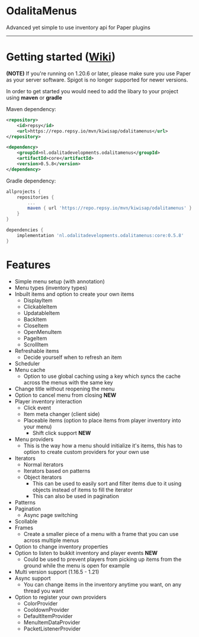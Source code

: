 # OdalitaMenus

Advanced yet simple to use inventory api for Paper plugins
___

# Getting started ([Wiki](https://github.com/Odalita-Developments/OdalitaMenus/wiki/Getting-started))
**(NOTE)** If you're running on 1.20.6 or later, please make sure you use Paper as your server software. Spigot is no longer supported for newer versions.

In order to get started you would need to add the libary to your project using **maven** or **gradle**

Maven dependency:
```xml
<repository>
    <id>repsy</id>
    <url>https://repo.repsy.io/mvn/kiwisap/odalitamenus</url>
</repository>

<dependency>
    <groupId>nl.odalitadevelopments.odalitamenus</groupId>
    <artifactId>core</artifactId>
    <version>0.5.8</version>
</dependency>
```

Gradle dependency:
```gradle
allprojects {
    repositories {
        ...
        maven { url 'https://repo.repsy.io/mvn/kiwisap/odalitamenus' }
    }
}

dependencies {
    implementation 'nl.odalitadevelopments.odalitamenus:core:0.5.8'
}
```

# Features

- Simple menu setup (with annotation)
- Menu types (inventory types)
- Inbuilt items and option to create your own items 
  - DisplayItem 
  - ClickableItem
  - UpdatableItem
  - BackItem
  - CloseItem
  - OpenMenuItem
  - PageItem
  - ScrollItem 
- Refreshable items 
  - Decide yourself when to refresh an item 
- Scheduler 
- Menu cache 
  - Option to use global caching using a key which syncs the cache across the menus with the same key 
- Change title without reopening the menu 
- Option to cancel menu from closing **NEW**
- Player inventory interaction 
  - Click event 
  - Item meta changer (client side)
  - Placeable items (option to place items from player inventory into your menu)
    - Shift click support **NEW** 
- Menu providers 
  - This is the way how a menu should initialize it's items, this has to option to create custom providers for your own use 
- Iterators 
  - Normal iterators 
  - Iterators based on patterns 
  - Object iterators 
    - This can be used to easily sort and filter items due to it using objects instead of items to fill the iterator 
    - This can also be used in pagination 
- Patterns 
- Pagination 
  - Async page switching 
- Scollable 
- Frames 
  - Create a smaller piece of a menu with a frame that you can use across multiple menus 
- Option to change inventory properties 
- Option to listen to bukkit inventory and player events **NEW**
  - Could be used to prevent players from picking up items from the ground while the menu is open for example 
- Multi version support (1.16.5 - 1.21)
- Async support 
  - You can change items in the inventory anytime you want, on any thread you want 
- Option to register your own providers
  - ColorProvider
  - CooldownProvider
  - DefaultItemProvider
  - MenuItemDataProvider
  - PacketListenerProvider